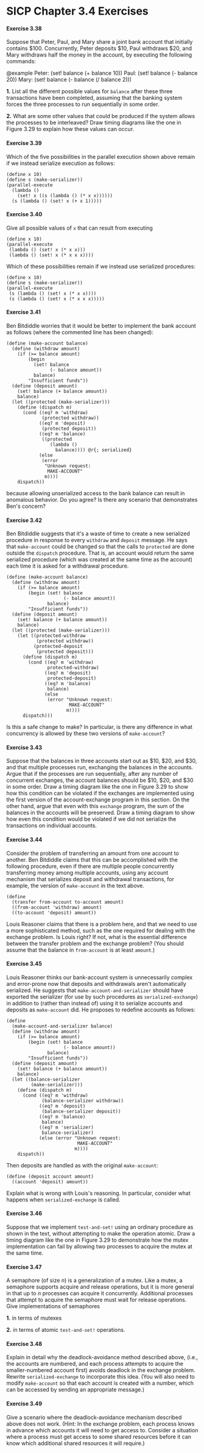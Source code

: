 # SICP Chapter 3.4 Exercises

#### Exercise 3.38

Suppose that Peter, Paul, and
Mary share a joint bank account that initially contains $100.  Concurrently,
Peter deposits $10, Paul withdraws $20, and Mary withdraws half the money in
the account, by executing the following commands:

@example
Peter: (set! balance (+ balance 10))
Paul:  (set! balance (- balance 20))
Mary:  (set! balance (- balance 
                        (/ balance 2)))


**1.** List all the different possible values for `balance` after these three
transactions have been completed, assuming that the banking system forces the
three processes to run sequentially in some order.

**2.** What are some other values that could be produced if the system allows the
processes to be interleaved?  Draw timing diagrams like the one in Figure 3.29 
to explain how these values can occur.



#### Exercise 3.39

Which of the five possibilities
in the parallel execution shown above remain if we instead serialize execution
as follows:

```rkt
(define x 10)
(define s (make-serializer))
(parallel-execute 
  (lambda () 
    (set! x ((s (lambda () (* x x))))))
  (s (lambda () (set! x (+ x 1)))))
```

#### Exercise 3.40

Give all possible values of
`x` that can result from executing

```rkt
(define x 10)
(parallel-execute 
 (lambda () (set! x (* x x)))
 (lambda () (set! x (* x x x))))
```

Which of these possibilities remain if we instead use serialized procedures:

```rkt
(define x 10)
(define s (make-serializer))
(parallel-execute 
 (s (lambda () (set! x (* x x))))
 (s (lambda () (set! x (* x x x)))))
```

#### Exercise 3.41

Ben Bitdiddle worries that it
would be better to implement the bank account as follows (where the commented
line has been changed):

```rkt
(define (make-account balance)
  (define (withdraw amount)
    (if (>= balance amount)
        (begin 
          (set! balance 
                (- balance amount))
          balance)
        "Insufficient funds"))
  (define (deposit amount)
    (set! balance (+ balance amount))
    balance)
  (let ((protected (make-serializer)))
    (define (dispatch m)
      (cond ((eq? m 'withdraw) 
             (protected withdraw))
            ((eq? m 'deposit) 
             (protected deposit))
            ((eq? m 'balance)
             ((protected 
                (lambda () 
                  balance)))) @r{; serialized}
            (else 
             (error 
              "Unknown request: 
               MAKE-ACCOUNT"
              m))))
    dispatch))
```


because allowing unserialized access to the bank balance can result in
anomalous behavior.  Do you agree?  Is there any scenario that demonstrates
Ben's concern?

#### Exercise 3.42

Ben Bitdiddle suggests that it's
a waste of time to create a new serialized procedure in response to every
`withdraw` and `deposit` message.  He says that `make-account`
could be changed so that the calls to `protected` are done outside the
`dispatch` procedure.  That is, an account would return the same
serialized procedure (which was created at the same time as the account) each
time it is asked for a withdrawal procedure.

```rkt
(define (make-account balance)
  (define (withdraw amount)
    (if (>= balance amount)
        (begin (set! balance 
                     (- balance amount))
               balance)
        "Insufficient funds"))
  (define (deposit amount)
    (set! balance (+ balance amount))
    balance)
  (let ((protected (make-serializer)))
    (let ((protected-withdraw 
           (protected withdraw))
          (protected-deposit 
           (protected deposit)))
      (define (dispatch m)
        (cond ((eq? m 'withdraw) 
               protected-withdraw)
              ((eq? m 'deposit) 
               protected-deposit)
              ((eq? m 'balance) 
               balance)
              (else 
               (error "Unknown request: 
                       MAKE-ACCOUNT"
                      m))))
      dispatch)))
```

Is this a safe change to make?  In particular, is there any difference in what
concurrency is allowed by these two versions of `make-account`?

#### Exercise 3.43

Suppose that the balances in
three accounts start out as $10, $20, and $30, and that multiple processes run,
exchanging the balances in the accounts.  Argue that if the processes are run
sequentially, after any number of concurrent exchanges, the account balances
should be $10, $20, and $30 in some order.  Draw a timing diagram like the one
in Figure 3.29 to show how this condition can be violated if the
exchanges are implemented using the first version of the account-exchange
program in this section.  On the other hand, argue that even with this
`exchange` program, the sum of the balances in the accounts will be
preserved.  Draw a timing diagram to show how even this condition would be
violated if we did not serialize the transactions on individual accounts.

#### Exercise 3.44

Consider the problem of
transferring an amount from one account to another.  Ben Bitdiddle claims that
this can be accomplished with the following procedure, even if there are
multiple people concurrently transferring money among multiple accounts, using
any account mechanism that serializes deposit and withdrawal transactions, for
example, the version of `make-account` in the text above.

```rkt
(define 
  (transfer from-account to-account amount)
  ((from-account 'withdraw) amount)
  ((to-account 'deposit) amount))
```

Louis Reasoner claims that there is a problem here, and that we need to use a
more sophisticated method, such as the one required for dealing with the
exchange problem.  Is Louis right?  If not, what is the essential difference
between the transfer problem and the exchange problem?  (You should assume that
the balance in `from-account` is at least `amount`.)

#### Exercise 3.45

Louis Reasoner thinks our
bank-account system is unnecessarily complex and error-prone now that deposits
and withdrawals aren't automatically serialized.  He suggests that
`make-account-and-serializer` should have exported the serializer (for use
by such procedures as `serialized-exchange`) in addition to (rather than
instead of) using it to serialize accounts and deposits as `make-account`
did.  He proposes to redefine accounts as follows:

```rkt
(define 
  (make-account-and-serializer balance)
  (define (withdraw amount)
    (if (>= balance amount)
        (begin (set! balance 
                     (- balance amount))
               balance)
        "Insufficient funds"))
  (define (deposit amount)
    (set! balance (+ balance amount))
    balance)
  (let ((balance-serializer 
         (make-serializer)))
    (define (dispatch m)
      (cond ((eq? m 'withdraw) 
             (balance-serializer withdraw))
            ((eq? m 'deposit) 
             (balance-serializer deposit))
            ((eq? m 'balance) 
             balance)
            ((eq? m 'serializer) 
             balance-serializer)
            (else (error "Unknown request: 
                          MAKE-ACCOUNT"
                         m))))
    dispatch))
```

Then deposits are handled as with the original `make-account`:

```rkt
(define (deposit account amount)
  ((account 'deposit) amount))
```

Explain what is wrong with Louis's reasoning.  In particular, consider what
happens when `serialized-exchange` is called.

#### Exercise 3.46

Suppose that we implement
`test-and-set!`  using an ordinary procedure as shown in the text, without
attempting to make the operation atomic.  Draw a timing diagram like the one in
Figure 3.29 to demonstrate how the mutex implementation can fail by
allowing two processes to acquire the mutex at the same time.

#### Exercise 3.47

A semaphore (of size $n$) is a
generalization of a mutex.  Like a mutex, a semaphore supports acquire and
release operations, but it is more general in that up to $n$ processes can
acquire it concurrently.  Additional processes that attempt to acquire the
semaphore must wait for release operations.  Give implementations of semaphores

**1.** in terms of mutexes

**2.** in terms of atomic `test-and-set!` operations.



#### Exercise 3.48

Explain in detail why the
deadlock-avoidance method described above, (i.e., the accounts are numbered,
and each process attempts to acquire the smaller-numbered account first) avoids
deadlock in the exchange problem.  Rewrite `serialized-exchange` to
incorporate this idea.  (You will also need to modify `make-account` so
that each account is created with a number, which can be accessed by sending an
appropriate message.)

#### Exercise 3.49

Give a scenario where the
deadlock-avoidance mechanism described above does not work.  (Hint: In the
exchange problem, each process knows in advance which accounts it will need to
get access to.  Consider a situation where a process must get access to some
shared resources before it can know which additional shared resources it will
require.)

